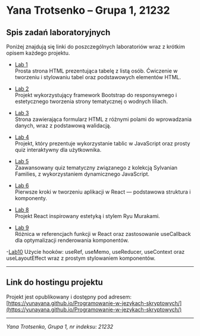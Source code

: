 # Yana Trotsenko – Grupa 1, 21232

## Spis zadań laboratoryjnych

Poniżej znajdują się linki do poszczególnych laboratoriów wraz z krótkim opisem każdego projektu.

- [Lab 1](https://github.com/yunayana/Programowanie-w-jezykach-skryptowych/tree/main/Lab1)  
  Prosta strona HTML prezentująca tabelę z listą osób. Ćwiczenie w tworzeniu i stylowaniu tabel oraz podstawowych elementów HTML.

- [Lab 2](https://github.com/yunayana/Programowanie-w-jezykach-skryptowych/tree/main/Lab2)  
  Projekt wykorzystujący framework Bootstrap do responsywnego i estetycznego tworzenia strony tematycznej o wodnych liliach.

- [Lab 3](https://github.com/yunayana/Programowanie-w-jezykach-skryptowych/tree/main/Lab3)  
  Strona zawierająca formularz HTML z różnymi polami do wprowadzania danych, wraz z podstawową walidacją.

- [Lab 4](https://github.com/yunayana/Programowanie-w-jezykach-skryptowych/tree/main/Lab4)  
  Projekt, który prezentuje wykorzystanie tablic w JavaScript oraz prosty quiz interaktywny dla użytkownika.

- [Lab 5](https://github.com/yunayana/Programowanie-w-jezykach-skryptowych/tree/main/Lab5)  
  Zaawansowany quiz tematyczny związanego z kolekcją Sylvanian Families, z wykorzystaniem dynamicznego JavaScript.

- [Lab 6](https://github.com/yunayana/Programowanie-w-jezykach-skryptowych/tree/main/Lab6)  
  Pierwsze kroki w tworzeniu aplikacji w React — podstawowa struktura i komponenty.

- [Lab 8](https://github.com/yunayana/Programowanie-w-jezykach-skryptowych/tree/main/Lab8)  
  Projekt React inspirowany estetyką i stylem Ryu Murakami.

- [Lab 9](https://github.com/yunayana/Programowanie-w-jezykach-skryptowych/tree/main/Lab9)  
  Różnica w referencjach funkcji w React oraz zastosowanie useCallback dla optymalizacji renderowania komponentów.

-[Lab10](https://github.com/yunayana/Programowanie-w-jezykach-skryptowych/tree/main/Lab10)
Użycie hooków: useRef, useMemo, useReducer, useContext oraz useLayoutEffect wraz z prostym stylowaniem komponentów.
  

---

## Link do hostingu projektu

Projekt jest opublikowany i dostępny pod adresem:  
[https://yunayana.github.io/Programowanie-w-jezykach-skryptowych/](https://yunayana.github.io/Programowanie-w-jezykach-skryptowych/)

---


*Yana Trotsenko, Grupa 1, nr indeksu: 21232*
